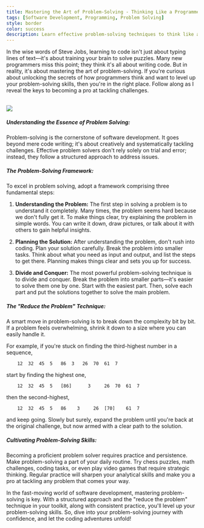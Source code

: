 ```yaml
---
title: Mastering the Art of Problem-Solving - Thinking Like a Programmer
tags: [Software Development, Programming, Problem Solving]
style: border
color: success
description: Learn effective problem-solving techniques to think like a programmer and excel in software development.
---
```



In the wise words of Steve Jobs, learning to code isn't just about typing lines of text—it's about training your brain to solve puzzles. Many new programmers miss this point; they think it's all about writing code. But in reality, it's about mastering the art of problem-solving. If you're curious about unlocking the secrets of how programmers think and want to level up your problem-solving skills, then you're in the right place. Follow along as I reveal the keys to becoming a pro at tackling challenges.

<br/>
<img src="{{ site.baseurl }}/public/images/problem-solving.jpg"/>
<br/>

##### Understanding the Essence of Problem Solving:
Problem-solving is the cornerstone of software development. It goes beyond mere code writing; it's about creatively and systematically tackling challenges. Effective problem solvers don't rely solely on trial and error; instead, they follow a structured approach to address issues.


##### The Problem-Solving Framework:
To excel in problem solving, adopt a framework comprising three fundamental steps:


1. **Understanding the Problem:**
The first step in solving a problem is to understand it completely. Many times, the problem seems hard because we don't fully get it. To make things clear, try explaining the problem in simple words. You can write it down, draw pictures, or talk about it with others to gain helpful insights.

2. **Planning the Solution:**
After understanding the problem, don't rush into coding. Plan your solution carefully. Break the problem into smaller tasks. Think about what you need as input and output, and list the steps to get there. Planning makes things clear and sets you up for success.


3. **Divide and Conquer:**
The most powerful problem-solving technique is to divide and conquer. Break the problem into smaller parts—it's easier to solve them one by one. Start with the easiest part. Then, solve each part and put the solutions together to solve the main problem.


##### The "Reduce the Problem" Technique:
A smart move in problem-solving is to break down the complexity bit by bit. If a problem feels overwhelming, shrink it down to a size where you can easily handle it. 

For example, if you're stuck on finding the third-highest number in a sequence, 


		12 	32 	45 	5 	86 	3 	26 	70 	61 	7


start by finding the highest one, 

		12 	32 	45 	5 	[86] 	  3 	26 	70 	61 	7


then the second-highest, 

		12 	32 	45 	5 	86 	  3 	26 	[70] 	61 	7


and keep going. Slowly but surely, expand the problem until you're back at the original challenge, but now armed with a clear path to the solution.


##### Cultivating Problem-Solving Skills:
Becoming a proficient problem solver requires practice and persistence. Make problem-solving a part of your daily routine. Try chess puzzles, math challenges, coding tasks, or even play video games that require strategic thinking. Regular practice will sharpen your analytical skills and make you a pro at tackling any problem that comes your way.


In the fast-moving world of software development, mastering problem-solving is key. With a structured approach and the "reduce the problem" technique in your toolkit, along with consistent practice, you'll level up your problem-solving skills. So, dive into your problem-solving journey with confidence, and let the coding adventures unfold!
